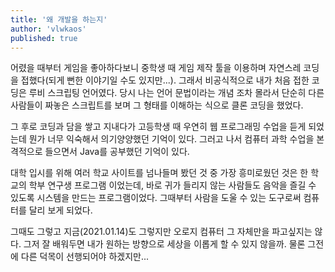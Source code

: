 ```yaml
---
title: '왜 개발을 하는지'
author: 'vlwkaos'
published: true
---
```


어렸을 때부터 게임을 좋아하다보니 중학생 때 게임 제작 툴을 이용하며 자연스레 코딩을 접했다(되게 뻔한 이야기일 수도 있지만...). 그래서 비공식적으로 내가 처음 접한 코딩은 루비 스크립팅 언어였다. 당시 나는 언어 문법이라는 개념 조차 몰라서 단순히 다른 사람들이 짜놓은 스크립트를 보며 그 형태를 이해하는 식으로 클론 코딩을 했었다. 

그 후로 코딩과 담을 쌓고 지내다가 고등학생 때 우연히 웹 프로그래밍 수업을 듣게 되었는데 뭔가 너무 익숙해서 의기양양했던 기억이 있다. 그러고 나서 컴퓨터 과학 수업을 본격적으로 들으면서 Java를 공부했던 기억이 있다. 

대학 입시를 위해 여러 학교 사이트를 넘나들며 봤던 것 중 가장 흥미로웠던 것은 한 학교의 학부 연구생 프로그램 이었는데, 바로 귀가 들리지 않는 사람들도 음악을 즐길 수 있도록 시스템을 만드는 프로그램이었다. 그때부터 사람을 도울 수 있는 도구로써 컴퓨터를 달리 보게 되었다. 

그때도 그렇고 지금(2021.01.14)도 그렇지만 오로지 컴퓨터 그 자체만을 파고싶지는 않다. 그저 잘 배워두면 내가 원하는 방향으로 세상을 이롭게 할 수 있지 않을까. 물론 그전에 다른 덕목이 선행되어야 하겠지만...
